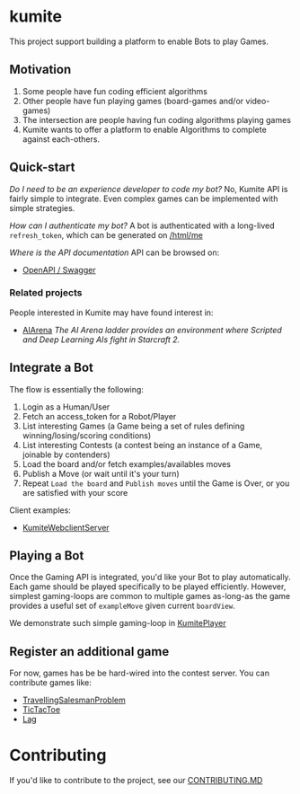 # kumite

This project support building a platform to enable Bots to play Games.

## Motivation

1. Some people have fun coding efficient algorithms
2. Other people have fun playing games (board-games and/or video-games)
3. The intersection are people having fun coding algorithms playing games
4. Kumite wants to offer a platform to enable Algorithms to complete against each-others.

## Quick-start

*Do I need to be an experience developer to code my bot?*
No, Kumite API is fairly simple to integrate. Even complex games can be implemented with simple strategies.

*How can I authenticate my bot?*
A bot is authenticated with a long-lived `refresh_token`, which can be generated on [<kumite>/html/me](https://kumite-dev-d2844865d26b.herokuapp.com/html/me)

*Where is the API documentation*
API can be browsed on:
- [OpenAPI / Swagger](https://kumite-dev-d2844865d26b.herokuapp.com/swagger-ui.html)

### Related projects

People interested in Kumite may have found interest in:

- [AIArena](https://aiarena.net/) *The AI Arena ladder provides an environment where Scripted and Deep Learning AIs fight in Starcraft 2.*

## Integrate a Bot

The flow is essentially the following:

1. Login as a Human/User
2. Fetch an access_token for a Robot/Player
3. List interesting Games (a Game being a set of rules defining winning/losing/scoring conditions)
4. List interesting Contests (a contest being an instance of a Game, joinable by contenders)
5. Load the board and/or fetch examples/availables moves
6. Publish a Move (or wait until it's your turn)
7. Repeat `Load the board` and `Publish moves` until the Game is Over, or you are satisfied with your score

Client examples:

- [KumiteWebclientServer](https://github.com/solven-eu/kumite/blob/master/player/src/main/java/eu/solven/kumite/app/server/KumiteWebclientServer.java)

## Playing a Bot

Once the Gaming API is integrated, you'd like your Bot to play automatically. Each game should be played specifically to be played efficiently. However, simplest gaming-loops are common to multiple games as-long-as the game provides a useful set of `exampleMove` given current `boardView`.

We demonstrate such simple gaming-loop in [KumitePlayer](https://github.com/solven-eu/kumite/blob/master/player/src/main/java/eu/solven/kumite/app/player/KumitePlayer.java)

## Register an additional game

For now, games has be be hard-wired into the contest server. You can contribute games like:

- [TravellingSalesmanProblem](https://github.com/solven-eu/kumite/blob/master/server/src/main/java/eu/solven/kumite/game/optimization/tsp/TravellingSalesmanProblem.java)
- [TicTacToe](https://github.com/solven-eu/kumite/blob/master/server/src/main/java/eu/solven/kumite/game/opposition/tictactoe/TicTacToe.java)
- [Lag](https://github.com/solven-eu/kumite/blob/master/server/src/main/java/eu/solven/kumite/game/optimization/lag/Lag.java)

# Contributing

If you'd like to contribute to the project, see our [CONTRIBUTING.MD](https://github.com/solven-eu/kumite/blob/master/CONTRIBUTING.MD)
